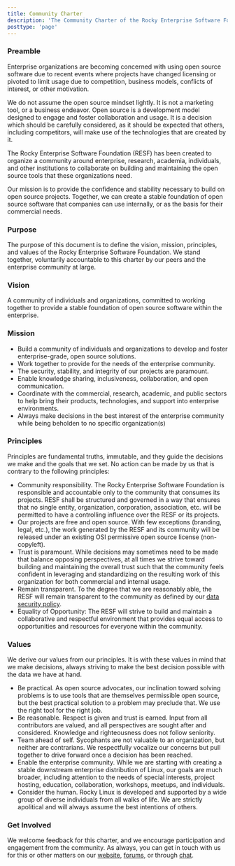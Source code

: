 ```yaml
---
title: Community Charter
description: 'The Community Charter of the Rocky Enterprise Software Foundation'
posttype: 'page'
---
```


### Preamble

Enterprise organizations are becoming concerned with using open source software due to recent events where projects have changed licensing or pivoted to limit usage due to competition, business models, conflicts of interest, or other motivation.

We do not assume the open source mindset lightly. It is not a marketing tool, or a business endeavor. Open source is a development model designed to engage and foster collaboration and usage. It is a decision which should be carefully considered, as it should be expected that others, including competitors, will make use of the technologies that are created by it.

The Rocky Enterprise Software Foundation (RESF) has been created to organize a community around enterprise, research, academia, individuals, and other institutions to collaborate on building and maintaining the open source tools that these organizations need.

Our mission is to provide the confidence and stability necessary to build on open source projects. Together, we can create a stable foundation of open source software that companies can use internally, or as the basis for their commercial needs.

### Purpose

The purpose of this document is to define the vision, mission, principles, and values of the Rocky Enterprise Software Foundation. We stand together, voluntarily accountable to this charter by our peers and the enterprise community at large.

### Vision

A community of individuals and organizations, committed to working together to provide a stable foundation of open source software within the enterprise.

### Mission

- Build a community of individuals and organizations to develop and foster enterprise-grade, open source solutions.
- Work together to provide for the needs of the enterprise community.
- The security, stability, and integrity of our projects are paramount.
- Enable knowledge sharing, inclusiveness, collaboration, and open communication.
- Coordinate with the commercial, research, academic, and public sectors to help bring their products, technologies, and support into enterprise environments.
- Always make decisions in the best interest of the enterprise community while being beholden to no specific organization(s)

### Principles

Principles are fundamental truths, immutable, and they guide the decisions we make and the goals that we set. No action can be made by us that is contrary to the following principles:

- Community responsibility. The Rocky Enterprise Software Foundation is responsible and accountable only to the community that consumes its projects. RESF shall be structured and governed in a way that ensures that no single entity, organization, corporation, association, etc. will be permitted to have a controlling influence over the RESF or its projects.
- Our projects are free and open source. With few exceptions (branding, legal, etc.), the work generated by the RESF and its community will be released under an existing OSI permissive open source license (non-copyleft).
- Trust is paramount. While decisions may sometimes need to be made that balance opposing perspectives, at all times we strive toward building and maintaining the overall trust such that the community feels confident in leveraging and standardizing on the resulting work of this organization for both commercial and internal usage.
- Remain transparent. To the degree that we are reasonably able, the RESF will remain transparent to the community as defined by our [data security policy](https://forums.rockylinux.org/t/rfc-data-classification-policy/1513).
- Equality of Opportunity: The RESF will strive to build and maintain a collaborative and respectful environment that provides equal access to opportunities and resources for everyone within the community.

### Values

We derive our values from our principles. It is with these values in mind that we make decisions, always striving to make the best decision possible with the data we have at hand.

- Be practical. As open source advocates, our inclination toward solving problems is to use tools that are themselves permissible open source, but the best practical solution to a problem may preclude that. We use the right tool for the right job.
- Be reasonable. Respect is given and trust is earned. Input from all contributors are valued, and all perspectives are sought after and considered. Knowledge and righteousness does not follow seniority.
- Team ahead of self. Sycophants are not valuable to an organization, but neither are contrarians. We respectfully vocalize our concerns but pull together to drive forward once a decision has been reached.
- Enable the enterprise community. While we are starting with creating a stable downstream enterprise distribution of Linux, our goals are much broader, including attention to the needs of special interests, project hosting, education, collaboration, workshops, meetups, and individuals.
- Consider the human. Rocky Linux is developed and supported by a wide group of diverse individuals from all walks of life. We are strictly apolitical and will always assume the best intentions of others.

### Get Involved

We welcome feedback for this charter, and we encourage participation and engagement from the community. As always, you can get in touch with us for this or other matters on our [website](https://rockylinux.org), [forums](https://forums.rockylinux.org), or through [chat](https://chat.rockylinux.org).
